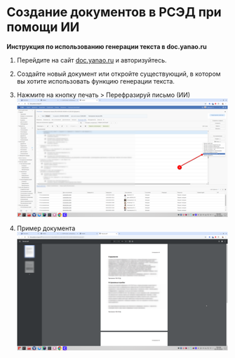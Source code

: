 # Создание документов в РСЭД при помощи ИИ

**Инструкция по использованию генерации текста в doc.yanao.ru**

1. Перейдите на сайт [doc.yanao.ru](http://doc.yanao.ru) и авторизуйтесь.
2. Создайте новый документ или откройте существующий, в котором вы хотите использовать функцию генерации текста.

3. Нажмите на кнопку печать > Перефразируй письмо (ИИ)
![BBB](/pic/Rsed/Screenshot_20240902_180041.png)
4. Пример документа
![BBB](/pic/Rsed/Screenshot_20240902_180411.png)







